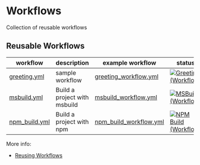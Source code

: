 # Workflows

Collection of reusable workflows

## Reusable Workflows

| workflow | description | example workflow | status |
| -- |  -- | -- | -- |
| [greeting.yml](.github/workflows/greeting.yml) | sample workflow | [greeting_workflow.yml](.github/workflows/greeting_workflow.yml) | [![Greeting (Workflow)](https://github.com/DynamoDS/workflows/actions/workflows/greeting_workflow.yml/badge.svg)](https://github.com/DynamoDS/workflows/.github/workflows/greeting_workflow.yml) |
| [msbuild.yml](.github/workflows/msbuild.yml) | Build a project with msbuild | [msbuild_workflow.yml](.github/workflows/msbuild_workflow.yml) | [![MSBuild (Workflow)](https://github.com/DynamoDS/workflows/actions/workflows/msbuild_workflow.yml/badge.svg)](https://github.com/DynamoDS/workflows/actions/workflows/msbuild_workflow.yml) |
| [npm_build.yml](.github/workflows/npm_build.yml) | Build a project with npm | [npm_build_workflow.yml](.github/workflows/npm_build_workflow.yml) | [![NPM Build (Workflow)](https://github.com/DynamoDS/workflows/actions/workflows/npm_build_workflow.yml/badge.svg)](https://github.com/DynamoDS/workflows/actions/workflows/npm_build_workflow.yml) |

More info:

- [Reusing Workflows](https://docs.github.com/en/actions/using-workflows/reusing-workflows)
